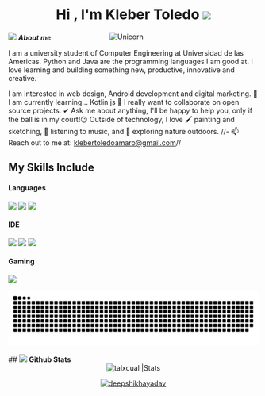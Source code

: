 <h1 align="center">Hi , I'm Kleber Toledo <img src="https://media.giphy.com/media/hvRJCLFzcasrR4ia7z/giphy.gif" width="35"></h1>
<img align="right" width=300px alt="Unicorn" src="https://c.tenor.com/GN73MKBawZYAAAAi/busy-cute.gif" />

<img src="https://media.giphy.com/media/ObNTw8Uzwy6KQ/giphy.gif" width="30px">&nbsp;***About me***

I am a university student of Computer Engineering at Universidad de las Americas. Python and Java are the programming languages ​​I am good at. I love learning and building something new, productive, innovative and creative.

I am interested in web design, Android development and digital marketing.
🌱 I am currently learning...
Kotlin
 js
👯 I really want to collaborate on open source projects.
✔ Ask me about anything, I'll be happy to help you, only if the ball is in my court!😉
Outside of technology, I love 🖌️ painting and sketching, 🎵 listening to music, and 🌴 exploring nature outdoors.
//- 📫 Reach out to me at: <a href="klebertoledoamaro@gmail.com">klebertoledoamaro@gmail.com</a>//

## My Skills Include

<h4> Languages </h4>
<span> 

  <img src="https://img.shields.io/badge/python-3670A0?style=for-the-badge&logo=python&logoColor=ffdd54">
  <img src="https://img.shields.io/badge/java-%23ED8B00.svg?style=for-the-badge&logo=openjdk&logoColor=white">
  <img src="https://img.shields.io/badge/kotlin-%237F52FF.svg?style=for-the-badge&logo=kotlin&logoColor=white">
  
  >
</span>



<h4> IDE </h4>
<span>
<img src="https://img.shields.io/badge/Android_Studio-3DDC84?style=for-the-badge&logo=android-studio&logoColor=white">
<img src="https://img.shields.io/badge/Visual_Studio_Code-0078D4?style=for-the-badge&logo=visual%20studio%20code&logoColor=white">
<img src="https://img.shields.io/badge/Replit-DD1200?style=for-the-badge&logo=Replit&logoColor=white">




</span>


<h4> Gaming </h4>
<span>
  <img src="https://img.shields.io/badge/unity-%23000000.svg?style=for-the-badge&logo=unity&logoColor=white">

<p align="center">
  <img src="https://github.com/DHANOLA/DHANOLA/raw/output/github-contribution-grid-snake.svg" alt="snake"></center>
</p>
 

</span>
## <img src="https://th.bing.com/th/id/R.011db7f1e14cdcefd5ed8b056f70d038?rik=NHHx7PD%2bLTi5YA&riu=http%3a%2f%2fui.trinine.net%2fwp%2fwp-content%2fuploads%2f2016%2f06%2f20160602_GraphAnimeIcon.gif&ehk=TXXGvgTPI6i%2f5xQe%2fW3mnT36hQPfIBwZcQsaKAlJWhs%3d&risl=&pid=ImgRaw&r=0" width="25"> <b>Github Stats</b>

 <div align="center">
<img src="https://github-readme-stats.vercel.app/api?username=talxcual&count_private=true&show_icons=true&theme=highcontrast&include_all_commits=true" alt="talxcual |Stats" />
   
   <a href="https://github.com/talxcual"><img src="https://github-profile-summary-cards.vercel.app/api/cards/profile-details?username=talxcual&theme=dracula&hide_border=true"  width="520" alt="deepshikhayadav"/></a>
